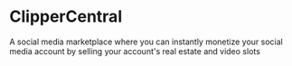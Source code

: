 # ClipperCentral
A social media marketplace where you can instantly monetize your social media account by selling your account's real estate and video slots
